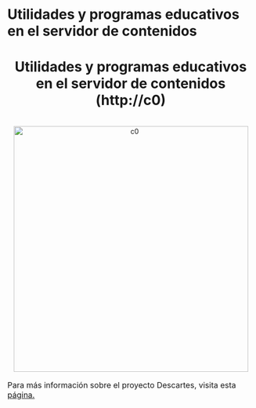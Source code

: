 # Utilidades y programas educativos en el servidor de contenidos
<div style="text-align: center;"><h1>Utilidades y programas educativos en el servidor de contenidos (http://c0)</h1><br /><img title="c0" alt="c0" src="img/imagen_descartes.png" border="0" height="501" hspace="0" vspace="0" width="479" /><br /><br /><div style="text-align: left;"><font size="3">Para más información sobre el proyecto Descartes, visita esta <a href="http://www.juntadeandalucia.es/averroes/guadalinex/?q=node/79">página.</a></font><br /></div></div><div style="text-align: center;">
</div>
